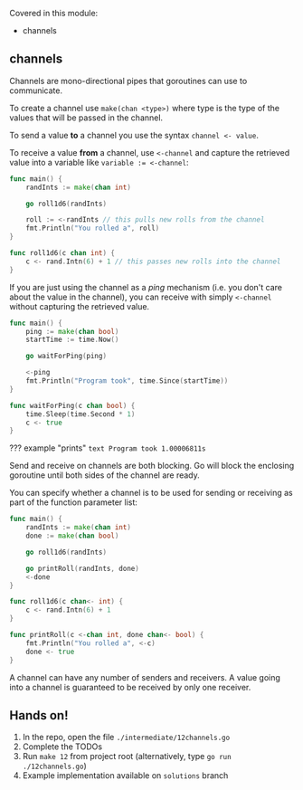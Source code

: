 Covered in this module:

* channels

## channels
Channels are mono-directional pipes that goroutines can use to communicate.

To create a channel use `make(chan <type>)` where type is the type of the values that will be passed in the channel.

To send a value **to** a channel you use the syntax `channel <- value`.

To receive a value **from** a channel, use `<-channel` and capture the retrieved value into a variable like `variable := <-channel`:
```go
func main() {
	randInts := make(chan int)

	go roll1d6(randInts)

	roll := <-randInts // this pulls new rolls from the channel
	fmt.Println("You rolled a", roll)
}

func roll1d6(c chan int) {
    c <- rand.Intn(6) + 1 // this passes new rolls into the channel
}
```

If you are just using the channel as a _ping_ mechanism (i.e. you don't care about the value in the channel), you can receive with simply `<-channel` without capturing the retrieved value.
```go
func main() {
	ping := make(chan bool)
	startTime := time.Now()

	go waitForPing(ping)

	<-ping
	fmt.Println("Program took", time.Since(startTime))
}

func waitForPing(c chan bool) {
	time.Sleep(time.Second * 1)
	c <- true
}
```

??? example "prints"
    ```text
    Program took 1.00006811s
    ```

Send and receive on channels are both blocking. Go will block the enclosing goroutine until both sides of the channel are ready. 

You can specify whether a channel is to be used for sending or receiving as part of the function parameter list:
```go
func main() {
	randInts := make(chan int)
	done := make(chan bool)

	go roll1d6(randInts)

	go printRoll(randInts, done)
	<-done
}

func roll1d6(c chan<- int) {
	c <- rand.Intn(6) + 1
}

func printRoll(c <-chan int, done chan<- bool) {
	fmt.Println("You rolled a", <-c)
	done <- true
}
```

A channel can have any number of senders and receivers. A value going into a channel is guaranteed to be received by only one receiver.

## Hands on!
1. In the repo, open the file `./intermediate/12channels.go`
2. Complete the TODOs
3. Run `make 12` from project root (alternatively, type `go run ./12channels.go`)
4. Example implementation available on `solutions` branch
